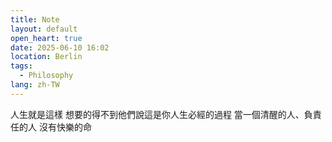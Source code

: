 ```yaml
---
title: Note
layout: default
open_heart: true
date: 2025-06-10 16:02
location: Berlin
tags: 
  - Philosophy
lang: zh-TW
---
```


人生就是這樣
想要的得不到他們說這是你人生必經的過程
當一個清醒的人、負責任的人
沒有快樂的命
